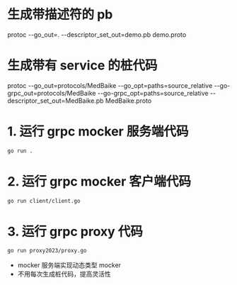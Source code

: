 # 生成带描述符的 pb

protoc --go_out=. --descriptor_set_out=demo.pb demo.proto

# 生成带有 service 的桩代码

protoc --go_out=protocols/MedBaike --go_opt=paths=source_relative --go-grpc_out=protocols/MedBaike --go-grpc_opt=paths=source_relative --descriptor_set_out=MedBaike.pb MedBaike.proto

# 1. 运行 grpc mocker 服务端代码

```bash
go run .
```

# 2. 运行 grpc mocker 客户端代码

```bash
go run client/client.go
```

# 3. 运行 grpc proxy 代码

```bash
go run proxy2023/proxy.go
```

- mocker 服务端实现动态类型 mocker
- 不用每次生成桩代码，提高灵活性
